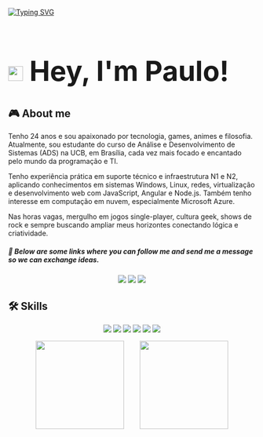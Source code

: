 [![Typing SVG](https://readme-typing-svg.demolab.com/?size=35&center=true&vCenter=true&width=1000&lines=Code+and+coffee+=+❤️)](https://git.io/typing-svg)

# **<h1 align="left"> <img src="https://raw.githubusercontent.com/kaueMarques/kaueMarques/master/hi.gif" height="30px"> Hey, I'm Paulo!**

## 🎮 About me
Tenho 24 anos e sou apaixonado por tecnologia, games, animes e filosofia. Atualmente, sou estudante do curso de Análise e Desenvolvimento de Sistemas (ADS) na UCB, em Brasília, cada vez mais focado e encantado pelo mundo da programação e TI.

Tenho experiência prática em suporte técnico e infraestrutura N1 e N2, aplicando conhecimentos em sistemas Windows, Linux, redes, virtualização e desenvolvimento web com JavaScript, Angular e Node.js. Também tenho interesse em computação em nuvem, especialmente Microsoft Azure.

Nas horas vagas, mergulho em jogos single-player, cultura geek, shows de rock e sempre buscando ampliar meus horizontes conectando lógica e criatividade.

##### 🔗 Below are some links where you can follow me and send me a message so we can exchange ideas.

<p align="center">
  <a href="https://www.linkedin.com/in/euopaulo" target="_blank" style="text-decoration: none; outline: none;">
    <img src="https://img.shields.io/badge/LinkedIn-0077B5?style=for-the-badge&logo=linkedin&logoColor=white" style="border:none; outline:none;" />
  </a>
  <a href="https://www.instagram.com/paulin.cx/" target="_blank" style="text-decoration: none; outline: none;">
    <img src="https://img.shields.io/badge/Instagram-E4405F?style=for-the-badge&logo=instagram&logoColor=white" style="border:none; outline:none;" />
  </a>
  <a href="https://steamcommunity.com/id/paulincx/" target="_blank" style="text-decoration: none; outline: none;">
    <img src="https://img.shields.io/badge/Steam-000000?style=for-the-badge&logo=steam&logoColor=white" style="border:none; outline:none;" />
  </a>
</p>




## 🛠 Skills
<p align="center">
  <img src="https://img.shields.io/badge/HTML5-E34F26?style=for-the-badge&logo=html5&logoColor=white" />
  <img src="https://img.shields.io/badge/CSS3-1572B6?style=for-the-badge&logo=css3&logoColor=white" />
  <img src="https://img.shields.io/badge/JavaScript-323330?style=for-the-badge&logo=javascript&logoColor=F7DF1E" />
  <img src="https://img.shields.io/badge/C-00599C?style=for-the-badge&logo=c&logoColor=white" />
  <img src="https://img.shields.io/badge/TypeScript-007ACC?style=for-the-badge&logo=typescript&logoColor=white" />
  <img src="https://img.shields.io/badge/powershell-5391FE?style=for-the-badge&logo=powershell&logoColor=white" />
</p>

<p align="center">
  <img loading="lazy" height="180em" src="https://github-readme-stats.vercel.app/api?username=euopaulin&show_icons=true&theme=dracula"/>
  &nbsp;
  <img loading="lazy" height="180em" style="margin-left:20px;" src="https://github-readme-stats.vercel.app/api/top-langs/?username=euopaulin&layout=compact&langs_count=7&theme=dracula"/>
</p>
